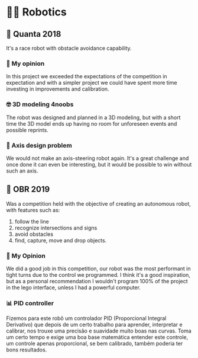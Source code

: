 # 🤖🚀 Robotics

## 🧩 Quanta 2018

It's a race robot with obstacle avoidance capability.

### 📌 My opinion

In this project we exceeded the expectations of the competition in expectation and with a simpler project we could have spent more time investing in improvements and calibration.

### 🤓 **3D** modeling **4noobs**

The robot was designed and planned in a 3D modeling, but with a short time the 3D model ends up having no room for unforeseen events and possible reprints.

### 🚗 Axis design problem

We would not make an axis-steering robot again. It's a great challenge and once done it can even be interesting, but it would be possible to win without such an axis.

## 🧩 OBR 2019

Was a competition held with the objective of creating an autonomous robot, with features such as:
1. follow the line
2. recognize intersections and signs
2. avoid obstacles
3. find, capture, move and drop objects.

### 📌 My Opinion

We did a good job in this competition, our robot was the most performant in tight turns due to the control we programmed. I think it's a good inspiration, but as a personal recommendation I wouldn't program 100% of the project in the lego interface, unless I had a powerful computer.

### 📊 PID controller

Fizemos para este robô um controlador PID (Proporcional Integral Derivativo) que depois de um certo trabalho para aprender, interpretar e calibrar, nos trouxe uma precisão e suavidade muito boas nas curvas. Toma um certo tempo e exige uma boa base matemática entender este controle, um controle apenas proporcional, se bem calibrado, também poderia ter bons resultados.
